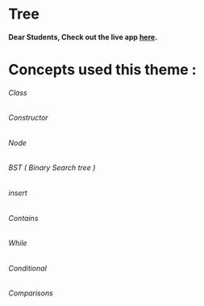 # Tree

#### Dear Students, Check out the live app [here](https://kdeepika-brs.github.io/Tree/).

# Concepts used this theme :
###### Class
###### Constructor
###### Node
###### BST ( Binary Search tree )
###### insert
###### Contains
###### While
###### Conditional
###### Comparisons
